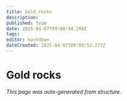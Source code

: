 ```yaml
---
title: Gold_rocks
description: 
published: true
date: 2025-04-07T09:00:54.298Z
tags: 
editor: markdown
dateCreated: 2025-04-07T09:00:52.277Z
---
```


# Gold rocks

*This page was auto-generated from structure.*
